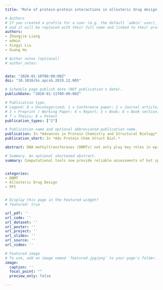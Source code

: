 ```yaml
---
title: "Role of protein-protein interactions in allosteric drug design for DNA methyltransferases"

# Authors
# If you created a profile for a user (e.g. the default `admin` user), write the username (folder name) here 
# and it will be replaced with their full name and linked to their profile.
authors:
- Zhongjie Liang
- admin
- Xingyi Liu
- Guang Hu

# Author notes (optional)
# author_notes:


date: "2020-01-10T00:00:00Z"
doi: "10.1016/bs.apcsb.2019.12.005"

# Schedule page publish date (NOT publication's date).
publishDate: "2020-01-11T00:00:00Z"

# Publication type.
# Legend: 0 = Uncategorized; 1 = Conference paper; 2 = Journal article;
# 3 = Preprint / Working Paper; 4 = Report; 5 = Book; 6 = Book section;
# 7 = Thesis; 8 = Patent
publication_types: ["2"]

# Publication name and optional abbreviated publication name.
publication: In *Advances in Protein Chemistry and Structural Biology*
publication_short: In *Adv Protein Chem Struct Biol.*

abstract: DNA methyltransferases (DNMTs) not only play key roles in epigenetic gene regulation, but also serve as emerging targets for several diseases, especially for cancers. Due to the multi-domains of DNMT structures, targeting allosteric sites of protein-protein interactions (PPIs) is becoming an attractive strategy in epigenetic drug discovery. This chapter aims to review the major contemporary approaches utilized for the drug discovery based on PPIs in different dimensions, from the enumeration of allosteric mechanism to the identification of allosteric pockets. These include the construction of protein structure networks (PSNs) based on molecular dynamics (MD) simulations, performing elastic network models (ENMs) and perturbation response scanning (PRS) calculation, the sequence-based conservation and coupling analysis, and the allosteric pockets identification. Furthermore, we complement this methodology by highlighting the role of computational approaches in promising practical applications for the computer-aided drug design, with special focus on two DNMTs, namely, DNMT1 and DNMT3A.

# Summary. An optional shortened abstract.
summary: Computational tools now provide reliable assessments of hot spots and pockets found in PPIs, proving reasonable starting points for epigenetic drug design. In this chapter, a hybrid approach, comprising protein structure network, elastic network model, perturbation response scanning and sequence evolution analysis, was proposed for the systematic study of intrinsic dynamics, allostery regulation principle, allosteric sites and pockets. By applied this integrating approach to DNMT1 and DNMT3A, the roles of protein-protein and domain-domain interactions in allosteric drug design were highlighted. 


categories:
- DNMT
- Allosteric Drug Design
- PPI


# Display this page in the Featured widget?
# featured: true

url_pdf: ''
url_code: ''
url_dataset: ''
url_poster: ''
url_project: ''
url_slides: ''
url_source: ''
url_video: ''

# Featured image
# To use, add an image named `featured.jpg/png` to your page's folder. 
image:
  caption: ''
  focal_point: ""
  preview_only: false

---
```

